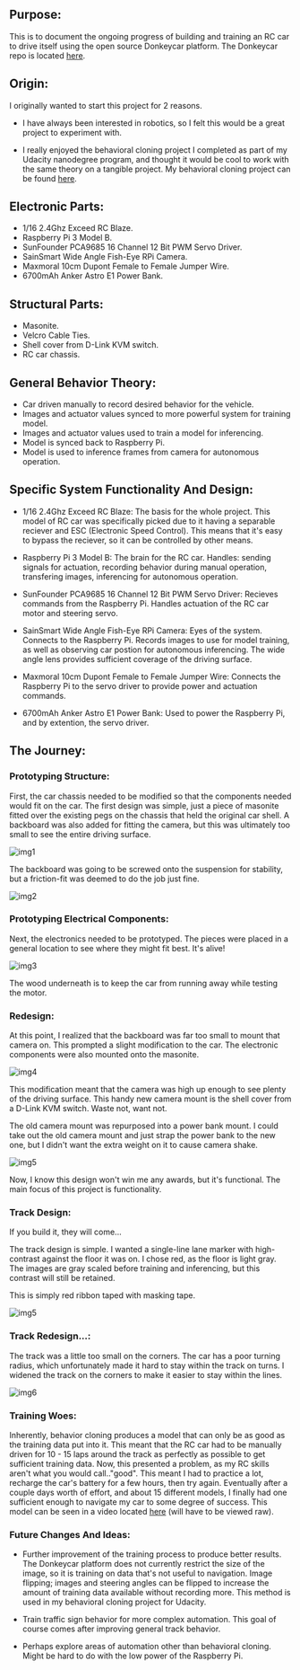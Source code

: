 ## Purpose:

This is to document the ongoing progress of building and training an RC car to drive itself using the open source Donkeycar platform. The Donkeycar repo is located [here](https://github.com/wroscoe/donkey).

## Origin: 

I originally wanted to start this project for 2 reasons.
- I have always been interested in robotics, so I felt this would be a great project to experiment with.

- I really enjoyed the behavioral cloning project I completed as part of my Udacity nanodegree program, and thought it would
be cool to work with the same theory on a tangible project. My behavioral cloning project can be found [here](https://github.com/DavidG1011/Udacity-Behavioral-Cloning---P3).

## Electronic Parts:

- 1/16 2.4Ghz Exceed RC Blaze.
- Raspberry Pi 3 Model B.
- SunFounder PCA9685 16 Channel 12 Bit PWM Servo Driver.
- SainSmart Wide Angle Fish-Eye RPi Camera.
- Maxmoral 10cm Dupont Female to Female Jumper Wire.
- 6700mAh Anker Astro E1 Power Bank.

## Structural Parts:

- Masonite.
- Velcro Cable Ties.
- Shell cover from D-Link KVM switch.
- RC car chassis.

## General Behavior Theory:

- Car driven manually to record desired behavior for the vehicle.
- Images and actuator values synced to more powerful system for training model. 
- Images and actuator values used to train a model for inferencing.
- Model is synced back to Raspberry Pi.
- Model is used to inference frames from camera for autonomous operation. 


## Specific System Functionality And Design:

- 1/16 2.4Ghz Exceed RC Blaze: The basis for the whole project. This model of RC car was specifically picked due to it having a separable reciever and ESC (Electronic Speed Control).  This means that it's easy to bypass the reciever, so it can be controlled by other means. 

- Raspberry Pi 3 Model B: The brain for the RC car. Handles: sending signals for actuation, recording behavior during manual operation, transfering images, inferencing for autonomous operation.

- SunFounder PCA9685 16 Channel 12 Bit PWM Servo Driver: Recieves commands from the Raspberry Pi. Handles actuation of the RC car motor and steering servo.

- SainSmart Wide Angle Fish-Eye RPi Camera: Eyes of the system. Connects to the Raspberry Pi. Records images to use for model training, as well as observing car postion for autonomous inferencing. The wide angle lens provides sufficient coverage of the driving surface.  

- Maxmoral 10cm Dupont Female to Female Jumper Wire: Connects the Raspberry Pi to the servo driver to provide power and actuation commands. 

- 6700mAh Anker Astro E1 Power Bank: Used to power the Raspberry Pi, and by extention, the servo driver. 

## The Journey:

### Prototyping Structure:
First, the car chassis needed to be modified so that the components needed would fit on the car. The first design was simple, just a piece of masonite fitted over the existing pegs on the chassis that held the original car shell. A backboard was also added for fitting the camera, but this was ultimately too small to see the entire driving surface. 


![img1](Pictures/1.jpg)


The backboard was going to be screwed onto the suspension for stability, but a friction-fit was deemed to do the job just fine.


![img2](Pictures/2.jpg)


### Prototyping Electrical Components:
Next, the electronics needed to be prototyped. The pieces were placed in a general location to see where they might fit best. 
It's alive!


![img3](Pictures/4.jpg)


The wood underneath is to keep the car from running away while testing the motor. 

### Redesign:
At this point, I realized that the backboard was far too small to mount that camera on. This prompted a slight modification to the car. The electronic components were also mounted onto the masonite. 


![img4](Pictures/6.jpg)


This modification meant that the camera was high up enough to see plenty of the driving surface. This handy new camera mount is the shell cover from a D-Link KVM switch. Waste not, want not. 

The old camera mount was repurposed into a power bank mount. I could take out the old camera mount and just strap the power bank to the new one, but I didn't want the extra weight on it to cause camera shake. 


![img5](Pictures/7.jpg)


Now, I know this design won't win me any awards, but it's functional. The main focus of this project is functionality.


### Track Design:
If you build it, they will come...

The track design is simple. I wanted a single-line lane marker with high-contrast against the floor it was on. I chose red, as the floor is light gray. The images are gray scaled before training and inferencing, but this contrast will still be retained. 

This is simply red ribbon taped with masking tape.


![img5](Pictures/9.jpg)


### Track Redesign...:
The track was a little too small on the corners. The car has a poor turning radius, which unfortunately made it hard to stay within the track on turns. I widened the track on the corners to make it easier to stay within the lines. 


![img6](Pictures/11.jpg)


### Training Woes: 
Inherently, behavior cloning produces a model that can only be as good as the training data put into it. This meant that the RC car had to be manually driven for 10 - 15 laps around the track as perfectly as possible to get sufficient training data. Now, this presented a problem, as my RC skills aren't what you would call.."good". This meant I had to practice a lot, recharge the car's battery for a few hours, then try again. Eventually after a couple days worth of effort, and about 15 different models, I finally had one sufficient enough to navigate my car to some degree of success. This model can be seen in a video located [here](https://github.com/DavidG1011/Behavioral-Cloning-RC-Car-Project/blob/master/Videos/1.mp4) (will have to be viewed raw).

### Future Changes And Ideas:
- Further improvement of the training process to produce better results. The Donkeycar platform does not currently restrict the size of the image, so it is training on data that's not useful to navigation. Image flipping; images and steering angles can be flipped to increase the amount of training data available without recording more. This method is used in my behavioral cloning project for Udacity. 

- Train traffic sign behavior for more complex automation. This goal of course comes after improving general track behavior. 

- Perhaps explore areas of automation other than behavioral cloning. Might be hard to do with the low power of the Raspberry Pi.
